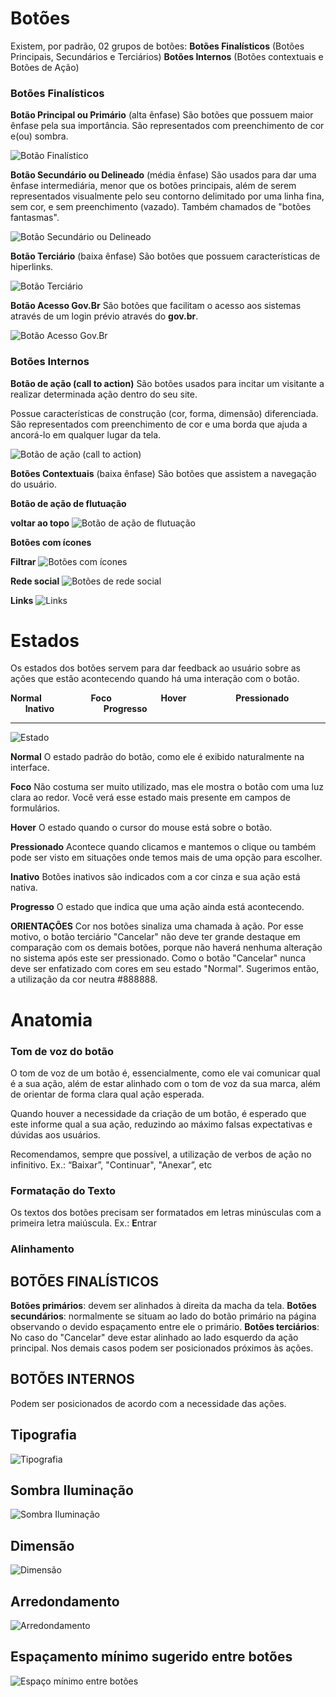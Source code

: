 # Botões

Existem, por padrão, 02 grupos de botões: 
**Botões Finalísticos** (Botões Principais, Secundários e Terciários) 
**Botões Internos** (Botões contextuais e Botões de Ação)

### Botões Finalísticos

**Botão Principal ou Primário** (alta ênfase)
São botões que possuem maior ênfase pela sua importância. São representados com preenchimento de cor e(ou) sombra.

![Botão Finalístico](/componentes/assets/images/components_img/botoes/botao-finalistico.png)

**Botão Secundário ou Delineado** (média ênfase)
São usados para dar uma ênfase intermediária, menor que os botões principais, além de serem representados visualmente pelo seu contorno delimitado por uma linha fina, sem cor, e sem preenchimento (vazado). Também chamados de "botões fantasmas".

![Botão Secundário ou Delineado](/componentes/assets/images/components_img/botoes/botao-secundario.png)

**Botão Terciário** (baixa ênfase)
São botões que possuem características de hiperlinks. 

![Botão Terciário](/componentes/assets/images/components_img/botoes/botao-terciario.png)

**Botão Acesso Gov.Br**
São botões que facilitam o acesso aos sistemas através de um login prévio através do **gov.br**.

![Botão Acesso Gov.Br](/componentes/assets/images/components_img/botoes/botao-acesso-govbr.png)


### Botões Internos

**Botão de ação (call to action)**
São botões usados para incitar um visitante a realizar determinada ação dentro do seu site.

Possue características de construção (cor, forma, dimensão) diferenciada. São representados com preenchimento de cor e uma borda que ajuda a ancorá-lo em qualquer lugar da tela. 

![Botão de ação (call to action)](/componentes/assets/images/components_img/botoes/botao-solicitar.png)

**Botões Contextuais** (baixa ênfase)
São botões que assistem a navegação do usuário.

**Botão de ação de flutuação**

**voltar ao topo** ![Botão de ação de flutuação](/componentes/assets/images/components_img/botoes/botao-flutuante.png)

**Botões com ícones**

**Filtrar** ![Botões com ícones](/componentes/assets/images/components_img/botoes/botao-icone.png)

**Rede social**
![Botões de rede social](/componentes/assets/images/components_img/botoes/botao-rede-social.png)

**Links**
![Links](/componentes/assets/images/components_img/botoes/link.png)


# Estados

Os estados dos botões servem para dar feedback ao usuário sobre as ações que estão acontecendo quando há uma interação com o botão.

**Normal**&nbsp;&nbsp;&nbsp;&nbsp;&nbsp;&nbsp;&nbsp;&nbsp;&nbsp;&nbsp;&nbsp;&nbsp;&nbsp;&nbsp;&nbsp;&nbsp;&nbsp;&nbsp;&nbsp;&nbsp;**Foco**&nbsp;&nbsp;&nbsp;&nbsp;&nbsp;&nbsp;&nbsp;&nbsp;&nbsp;&nbsp;&nbsp;&nbsp;&nbsp;&nbsp;&nbsp;&nbsp;&nbsp;&nbsp;&nbsp;&nbsp;**Hover**&nbsp;&nbsp;&nbsp;&nbsp;&nbsp;&nbsp;&nbsp;&nbsp;&nbsp;&nbsp;&nbsp;&nbsp;&nbsp;&nbsp;&nbsp;&nbsp;&nbsp;&nbsp;&nbsp;&nbsp;**Pressionado**&nbsp;&nbsp;&nbsp;&nbsp;&nbsp;&nbsp;&nbsp;&nbsp;&nbsp;&nbsp;&nbsp;&nbsp;&nbsp;&nbsp;&nbsp;&nbsp;&nbsp;&nbsp;&nbsp;&nbsp;**Inativo**&nbsp;&nbsp;&nbsp;&nbsp;&nbsp;&nbsp;&nbsp;&nbsp;&nbsp;&nbsp;&nbsp;&nbsp;&nbsp;&nbsp;&nbsp;&nbsp;&nbsp;&nbsp;&nbsp;&nbsp;**Progresso**

---
![Estado](/componentes/assets/images/components_img/botoes/botoes-estado.png)

**Normal**
O estado padrão do botão, como ele é exibido naturalmente na interface. 

**Foco**
Não costuma ser muito utilizado, mas ele mostra o botão com uma luz clara ao redor. Você verá esse estado mais presente em campos de formulários.

**Hover**
O estado quando o cursor do mouse está sobre o botão.

**Pressionado**
Acontece quando clicamos e mantemos o clique ou também pode ser visto em situações onde temos mais de uma opção para escolher.

**Inativo**
Botões inativos são indicados com a cor cinza e sua ação está nativa.

**Progresso**
O estado que indica que uma ação ainda está acontecendo.

**ORIENTAÇÕES**
Cor nos botões sinaliza uma chamada à ação. Por esse motivo, o botão terciário "Cancelar" não deve ter grande destaque em comparação com os demais botões, porque não haverá nenhuma alteração no sistema após este ser pressionado. Como o botão "Cancelar" nunca deve ser enfatizado com cores em seu estado "Normal".
Sugerimos então, a utilização da cor neutra #888888.

# Anatomia

### Tom de voz do botão

O tom de voz de um botão é, essencialmente, como ele vai comunicar qual é a sua ação, além de estar alinhado
com o tom de voz da sua marca, além de orientar de forma clara qual ação esperada.

Quando houver a necessidade da criação de um botão, é esperado que este informe qual a sua ação, reduzindo ao máximo falsas expectativas e dúvidas aos usuários.

Recomendamos, sempre que possível, a utilização de verbos de ação no infinitivo.
Ex.: “Baixar”, "Continuar", "Anexar”, etc

### Formatação do Texto

Os textos dos botões precisam ser formatados em letras minúsculas com a primeira letra maiúscula. Ex.: **E**ntrar

### Alinhamento

## BOTÕES FINALÍSTICOS
**Botões primários**: devem ser alinhados à direita da macha da tela.
**Botões secundários**: normalmente se situam ao lado do botão primário na página observando o devido espaçamento entre ele o primário.
**Botões terciários**: No caso do "Cancelar" deve estar alinhado ao lado esquerdo da ação principal. Nos demais casos podem ser posicionados próximos às ações.

## BOTÕES INTERNOS
Podem ser posicionados de acordo com a necessidade das ações.

## Tipografia
![Tipografia](/componentes/assets/images/components_img/botoes/tipografia.png)

## Sombra Iluminação
![Sombra Iluminação](/componentes/assets/images/components_img/botoes/sombra-iluminacao.png)

## Dimensão
![Dimensão](/componentes/assets/images/components_img/botoes/dimensao.png)

## Arredondamento
![Arredondamento](/componentes/assets/images/components_img/botoes/arredondamento.png)

## Espaçamento mínimo sugerido entre botões
![Espaço mínimo entre botões](/componentes/assets/images/components_img/botoes/espaco-minimo-botoes.png)
